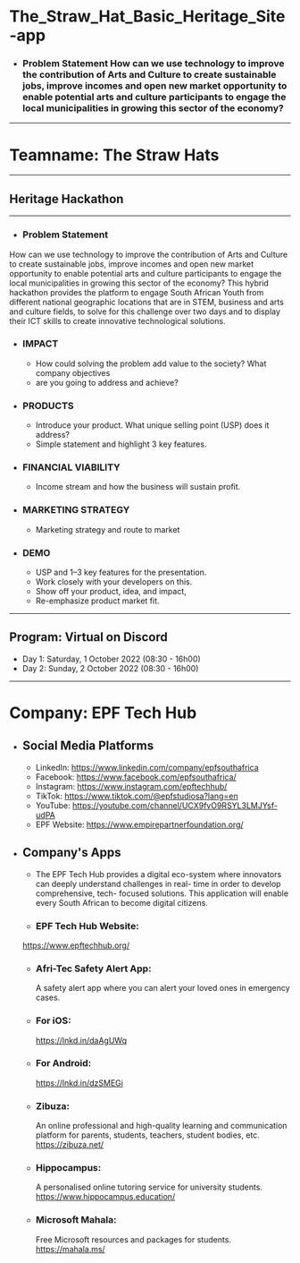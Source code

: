 # The_Straw_Hat_Basic_Heritage_Site-app
- ### Problem Statement  How can we use technology to improve the contribution of Arts and Culture to create sustainable jobs, improve incomes and open new market opportunity to enable potential arts and culture participants to engage the local municipalities in growing this sector of the economy?

____________________________________________________________________________________

# Teamname: The Straw Hats
____________________________________________________________________________________

## Heritage Hackathon
____________________________________________________________________________________

- ### Problem Statement

How can we use technology to improve the contribution of Arts and Culture to create sustainable
jobs, improve incomes and open new market opportunity to enable potential arts and culture
participants to engage the local municipalities in growing this sector of the economy?
This hybrid hackathon provides the platform to engage South African Youth from different national
geographic locations that are in STEM, business and arts and culture fields, to solve for this challenge
over two days and to display their ICT skills to create innovative technological solutions.

- ### IMPACT
  - How could solving the problem add value to the society? What company objectives
  - are you going to address and achieve?
- ### PRODUCTS
  - Introduce your product. What unique selling point (USP) does it address?
  - Simple statement and highlight 3 key features.
- ### FINANCIAL VIABILITY
  - Income stream and how the business will sustain profit.
- ### MARKETING STRATEGY
  - Marketing strategy and route to market
- ### DEMO
  - USP and 1–3 key features for the presentation.
  - Work closely with your developers on this.
  - Show off your product, idea, and impact,
  - Re-emphasize product market fit. 

____________________________________________________________________________________

## Program: Virtual on Discord

- Day 1: Saturday, 1 October 2022 (08:30 - 16h00)
- Day 2: Sunday, 2 October 2022 (08:30 - 16h00)
____________________________________________________________________________________
# Company: EPF Tech Hub
- ## Social Media Platforms
  - LinkedIn: https://www.linkedin.com/company/epfsouthafrica
  - Facebook: https://www.facebook.com/epfsouthafrica/
  - Instagram: https://www.instagram.com/epftechhub/
  - TikTok: https://www.tiktok.com/@epfstudiosa?lang=en
  - YouTube: https://youtube.com/channel/UCX9fvO9RSYL3LMJYsf-udPA
  - EPF Website: https://www.empirepartnerfoundation.org/

- ## Company's Apps
  - The EPF Tech Hub provides a digital eco-system where innovators can deeply understand
  challenges in real- time in order to develop comprehensive, tech- focused solutions. This
  application will enable every South African to become digital citizens.
  - ### EPF Tech Hub Website:
  https://www.epftechhub.org/
  - ### Afri-Tec Safety Alert App:
      A safety alert app where you can alert your loved ones in emergency cases.
  - ### For iOS:
      https://lnkd.in/daAgUWq
  - ### For Android:
      https://lnkd.in/dzSMEGi
  - ### Zibuza:
      An online professional and high-quality learning and communication platform for parents,
      students, teachers, student bodies, etc.
      https://zibuza.net/
  - ### Hippocampus:
      A personalised online tutoring service for university students.
      https://www.hippocampus.education/
  - ### Microsoft Mahala:
      Free Microsoft resources and packages for students.
      https://mahala.ms/
